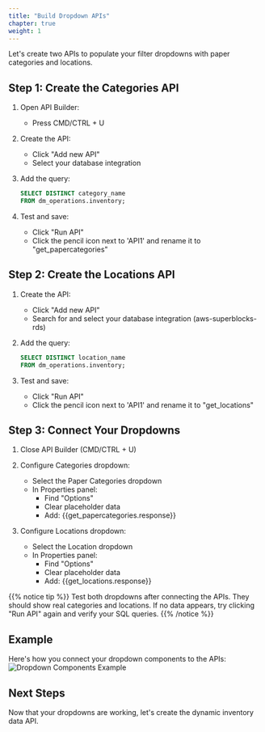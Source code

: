 ```yaml
---
title: "Build Dropdown APIs"
chapter: true
weight: 1
---
```


Let's create two APIs to populate your filter dropdowns with paper categories and locations.

## Step 1: Create the Categories API

1. Open API Builder:

   - Press CMD/CTRL + U
2. Create the API:

   - Click "Add new API"
   - Select your database integration

3. Add the query:

   ```sql
   SELECT DISTINCT category_name
   FROM dm_operations.inventory;
   ```

4. Test and save:

   - Click "Run API"
   - Click the pencil icon next to 'API1' and rename it to "get_papercategories"

## Step 2: Create the Locations API

1. Create the API:

   - Click "Add new API"
   - Search for and select your database integration (aws-superblocks-rds)

2. Add the query:

   ```sql
   SELECT DISTINCT location_name
   FROM dm_operations.inventory;
   ```

3. Test and save:

   - Click "Run API"
   - Click the pencil icon next to 'API1' and rename it to "get_locations"

## Step 3: Connect Your Dropdowns

1. Close API Builder (CMD/CTRL + U)

2. Configure Categories dropdown:

   - Select the Paper Categories dropdown
   - In Properties panel:
     - Find "Options"
     - Clear placeholder data
     - Add: {{get_papercategories.response}}

3. Configure Locations dropdown:

   - Select the Location dropdown
   - In Properties panel:
     - Find "Options"
     - Clear placeholder data
     - Add: {{get_locations.response}}

{{% notice tip %}}
Test both dropdowns after connecting the APIs. They should show real categories and locations. If no data appears, try clicking "Run API" again and verify your SQL queries.
{{% /notice %}}

## Example

Here's how you connect your dropdown components to the APIs:
![Dropdown Components Example](/images/gifs/dropdown-api-example.gif)

## Next Steps

Now that your dropdowns are working, let's create the dynamic inventory data API.
